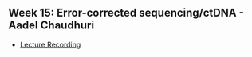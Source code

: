 ## Week 15: Error-corrected sequencing/ctDNA - Aadel Chaudhuri

- [Lecture Recording](https://wustl.box.com/s/31ku3rje8jznoezc4hua3fthg92ebvow)
